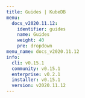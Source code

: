 ```yaml
---
title: Guides | KubeDB
menu:
  docs_v2020.11.12:
    identifier: guides
    name: Guides
    weight: 40
    pre: dropdown
menu_name: docs_v2020.11.12
info:
  cli: v0.15.1
  community: v0.15.1
  enterprise: v0.2.1
  installer: v0.15.1
  version: v2020.11.12
---
```


